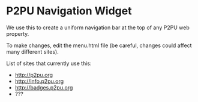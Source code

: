 P2PU Navigation Widget
======================

We use this to create a uniform navigation bar at the top of any P2PU web property. 

To make changes, edit the menu.html file (be careful, changes could affect many different sites). 

List of sites that currently use this:

* http://p2pu.org
* http://info.p2pu.org
* http://badges.p2pu.org
* ???
